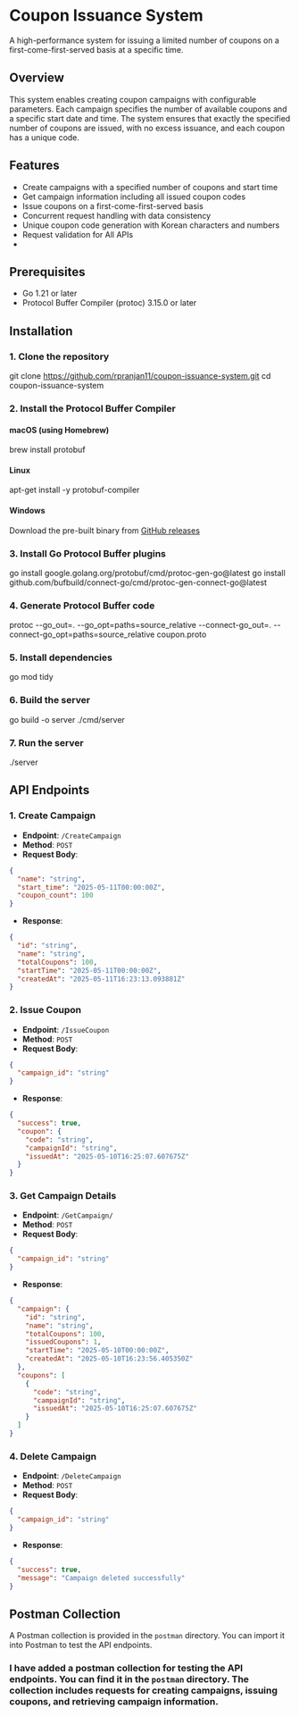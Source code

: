 # Coupon Issuance System

A high-performance system for issuing a limited number of coupons on a first-come-first-served basis at a specific time.

## Overview

This system enables creating coupon campaigns with configurable parameters. Each campaign specifies the number of available coupons and a specific start date and time. The system ensures that exactly the specified number of coupons are issued, with no excess issuance, and each coupon has a unique code.

## Features

- Create campaigns with a specified number of coupons and start time
- Get campaign information including all issued coupon codes
- Issue coupons on a first-come-first-served basis
- Concurrent request handling with data consistency
- Unique coupon code generation with Korean characters and numbers
- Request validation for All APIs 
- 

## Prerequisites

- Go 1.21 or later
- Protocol Buffer Compiler (protoc) 3.15.0 or later

## Installation

### 1. Clone the repository

git clone https://github.com/rpranjan11/coupon-issuance-system.git
cd coupon-issuance-system

### 2. Install the Protocol Buffer Compiler

#### macOS (using Homebrew)

brew install protobuf

#### Linux

apt-get install -y protobuf-compiler

#### Windows

Download the pre-built binary from [GitHub releases](https://github.com/protocolbuffers/protobuf/releases)

### 3. Install Go Protocol Buffer plugins

go install google.golang.org/protobuf/cmd/protoc-gen-go@latest
go install github.com/bufbuild/connect-go/cmd/protoc-gen-connect-go@latest

### 4. Generate Protocol Buffer code

protoc --go_out=. --go_opt=paths=source_relative --connect-go_out=. --connect-go_opt=paths=source_relative coupon.proto

### 5. Install dependencies

go mod tidy

### 6. Build the server

go build -o server ./cmd/server

### 7. Run the server

./server


## API Endpoints
### 1. Create Campaign
- **Endpoint**: `/CreateCampaign`
- **Method**: `POST`
- **Request Body**:
```json
{
  "name": "string",
  "start_time": "2025-05-11T00:00:00Z",
  "coupon_count": 100
}
```

- **Response**:
```json
{
  "id": "string",
  "name": "string",
  "totalCoupons": 100,
  "startTime": "2025-05-11T00:00:00Z",
  "createdAt": "2025-05-11T16:23:13.093881Z"
}
```

### 2. Issue Coupon
- **Endpoint**: `/IssueCoupon`
- **Method**: `POST`
- **Request Body**:
```json
{
  "campaign_id": "string"
}
```
- **Response**:
```json
{
  "success": true,
  "coupon": {
    "code": "string",
    "campaignId": "string",
    "issuedAt": "2025-05-10T16:25:07.607675Z"
  }
}
```

### 3. Get Campaign Details
- **Endpoint**: `/GetCampaign/`
- **Method**: `POST`
- **Request Body**:
```json
{
  "campaign_id": "string"
}
```
- **Response**:
```json
{
  "campaign": {
    "id": "string",
    "name": "string",
    "totalCoupons": 100,
    "issuedCoupons": 1,
    "startTime": "2025-05-10T00:00:00Z",
    "createdAt": "2025-05-10T16:23:56.405350Z"
  },
  "coupons": [
    {
      "code": "string",
      "campaignId": "string",
      "issuedAt": "2025-05-10T16:25:07.607675Z"
    }
  ]
}
```

### 4. Delete Campaign
- **Endpoint**: `/DeleteCampaign`
- **Method**: `POST`
- **Request Body**:
```json
{
  "campaign_id": "string"
}
```
- **Response**:
```json
{
  "success": true,
  "message": "Campaign deleted successfully"
}
```

## Postman Collection

A Postman collection is provided in the `postman` directory. You can import it into Postman to test the API endpoints.
### I have added a postman collection for testing the API endpoints. You can find it in the `postman` directory. The collection includes requests for creating campaigns, issuing coupons, and retrieving campaign information.